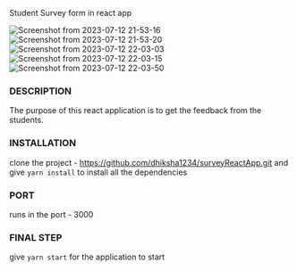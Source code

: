 Student Survey form in react app 


![Screenshot from 2023-07-12 21-53-16](https://github.com/dhiksha1234/surveyReactApp/assets/114207100/93868515-7115-44b7-b91e-7290ff2a83a6)
![Screenshot from 2023-07-12 21-53-20](https://github.com/dhiksha1234/surveyReactApp/assets/114207100/803512b7-6d3f-4517-8c51-6e540a8d58e3)
![Screenshot from 2023-07-12 22-03-03](https://github.com/dhiksha1234/surveyReactApp/assets/114207100/ed38a793-4ca4-4e20-9331-d3fd3cac7f50)
![Screenshot from 2023-07-12 22-03-15](https://github.com/dhiksha1234/surveyReactApp/assets/114207100/e059a9e3-800d-4707-afb0-0f733ec705f3)
![Screenshot from 2023-07-12 22-03-50](https://github.com/dhiksha1234/surveyReactApp/assets/114207100/e335cee7-fd57-4783-923f-14da7f3ed6d3)

### DESCRIPTION

The purpose of this react application is to get the feedback from the students. 

### INSTALLATION

clone the project - https://github.com/dhiksha1234/surveyReactApp.git 
and give `yarn install` to install all the dependencies

### PORT 

runs in the port - 3000

### FINAL STEP

give `yarn start` for the application to start
